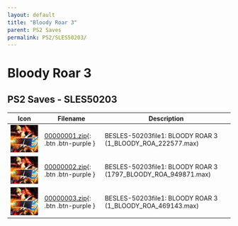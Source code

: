 ```yaml
---
layout: default
title: "Bloody Roar 3"
parent: PS2 Saves
permalink: PS2/SLES50203/
---
```

# Bloody Roar 3

## PS2 Saves - SLES50203

| Icon | Filename | Description |
|------|----------|-------------|
| ![Bloody Roar 3](icon0.png) | [00000001.zip](00000001.zip){: .btn .btn-purple } | BESLES-50203file1: BLOODY ROAR 3 (1_BLOODY_ROA_222577.max) |
| ![Bloody Roar 3](icon0.png) | [00000002.zip](00000002.zip){: .btn .btn-purple } | BESLES-50203file1: BLOODY ROAR 3 (1797_BLOODY_ROA_949871.max) |
| ![Bloody Roar 3](icon0.png) | [00000003.zip](00000003.zip){: .btn .btn-purple } | BESLES-50203file1: BLOODY ROAR 3 (1_BLOODY_ROA_469143.max) |
